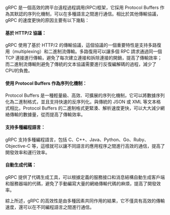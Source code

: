 gRPC 是一個高效的跨平台遠程過程調用(RPC)框架，它採用 Protocol Buffers 作為其默認的序列化機制，可以在多種語言之間進行通信。相比於其他傳輸協議，gRPC 的速度更快的原因主要有以下幾點：  

#### 基於 HTTP/2 協議：
gRPC 使用了基於 HTTP/2 的傳輸協議，這個協議的一個重要特性是支持多路復用（multiplexing）和二進制流傳輸。多路復用可以讓多個 RPC 請求通過同一個 TCP 連接進行傳輸，避免了每次建立連接和拆除連接的開銷，提高了傳輸效率；而二進制流傳輸則避免了傳統的文本協議需要進行反復編解碼的過程，減少了CPU的負擔。

#### 使用 Protocol Buffers 作為序列化機制：
Protocol Buffers 是一種輕量級、高效、可擴展的序列化機制，它可以將數據序列化為二進制格式，並且支持快速的反序列化。與傳統的 JSON 或 XML 等文本格式相比，Protocol Buffers 的二進制格式更緊湊、解析速度更快，可以大大減少網絡傳輸的數據量，從而提高了傳輸效率。

#### 支持多種編程語言：
gRPC 支持多種編程語言，包括 C、C++、Java、Python、Go、Ruby、Objective-C 等，這樣就可以讓不同語言的應用程序之間進行高效的通信，提高了開發效率和運行效率。

#### 自動生成代碼：
gRPC 提供了代碼生成工具，可以根據定義的服務接口和消息結構自動生成客戶端和服務器端的代碼，避免了手動編寫大量的網絡傳輸代碼的麻煩，提高了開發效率。

綜上所述，gRPC 的高效性是由多種因素共同作用的結果，它不僅具有高效的傳輸速度，還可以在不同編程語言之間進行通信。
